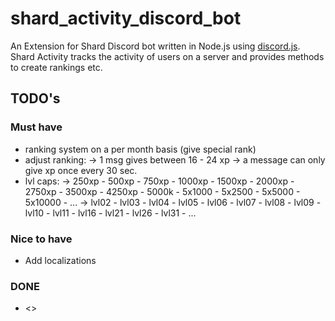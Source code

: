 # shard_activity_discord_bot
An Extension for Shard Discord bot written in Node.js using [discord.js](https://github.com/discordjs/discord.js).
Shard Activity tracks the activity of users on a server and provides methods to create rankings etc.

## TODO's

### Must have

* ranking system on a per month basis (give special rank)
* adjust ranking:
    -> 1 msg gives between 16 - 24 xp
    -> a message can only give xp once every 30 sec.
* lvl caps:
    -> 250xp - 500xp - 750xp - 1000xp - 1500xp - 2000xp - 2750xp - 3500xp - 4250xp - 5000k - 5x1000 - 5x2500 - 5x5000 - 5x10000 - ...
    -> lvl02 - lvl03 - lvl04 - lvl05  - lvl06  - lvl07  - lvl08  - lvl09  - lvl10  - lvl11 - lvl16  - lvl21  - lvl26  - lvl31   - ...

### Nice to have

* Add localizations

### DONE

* <>